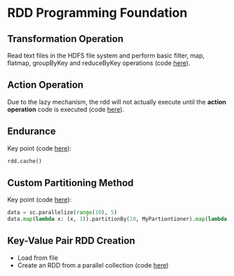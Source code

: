 # RDD Programming Foundation
## Transformation Operation
Read text files in the HDFS file system and perform basic filter, map, flatmap, groupByKey and reduceByKey operations (code [here](./RDD1.py)).
## Action Operation
Due to the lazy mechanism, the rdd will not actually execute until the **action operation** code is executed (code [here](./ActionOperation.py)).
## Endurance
Key point (code [here](./Endurance.py)):
```Python
rdd.cache()
```
## Custom Partitioning Method
Key point (code [here](./Partition.py)):
```Python
data = sc.parallelize(range(10), 5)
data.map(lambda x: (x, 1)).partitionBy(10, MyPartiontioner).map(lambda x: x[0]).saveAsTextFile('file:///')
```
## Key-Value Pair RDD Creation
* Load from file
* Create an RDD from a parallel collection (code [here](./PairRdd.py))
